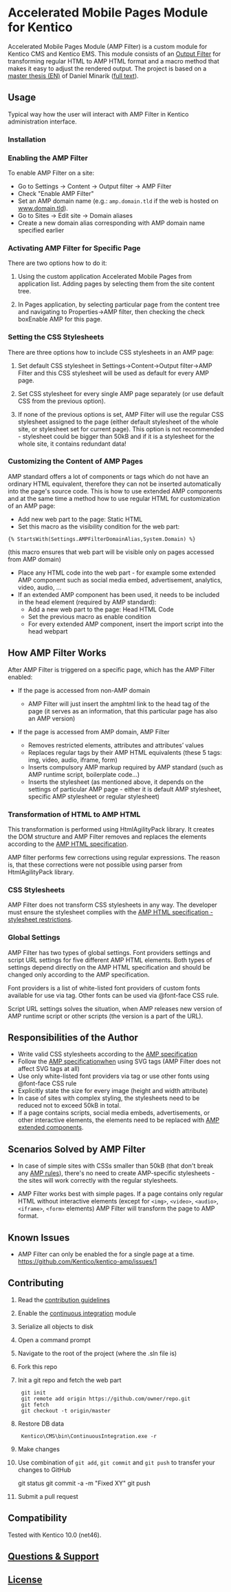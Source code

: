 # Accelerated Mobile Pages Module for Kentico

Accelerated Mobile Pages Module (AMP Filter) is a custom module for Kentico CMS and Kentico EMS. This module consists of an [Output Filter](https://docs.kentico.com/k10/configuring-kentico/using-output-filters) for transforming regular HTML to AMP HTML format and a macro method that makes it easy to adjust the rendered output. The project is based on a [master thesis (EN)](https://is.muni.cz/th/409956/fi_m/?lang=en) of Daniel Minarik ([full text](https://is.muni.cz/th/409956/fi_m/thesis.pdf)).

## Usage

Typical way how the user will interact with AMP Filter in Kentico administration interface.

### Installation  


### Enabling the AMP Filter

To enable AMP Filter on a site:

* Go to Settings -> Content -> Output filter -> AMP Filter
* Check "Enable AMP Filter"
* Set an AMP domain name (e.g.: `amp.domain.tld` if the web is hosted on www.domain.tld).
* Go to Sites -> Edit site -> Domain aliases
* Create a new domain alias corresponding with AMP domain name specified earlier

### Activating AMP Filter for Specific Page

There are two options how to do it:

1. Using the custom application Accelerated Mobile Pages from application list. Adding pages by selecting them from the site content tree.

2.	In Pages application, by selecting particular page from the content tree and navigating to Properties->AMP filter, then checking the check boxEnable AMP for this page.

### Setting the CSS Stylesheets

There are three options how to include CSS stylesheets in an AMP page:

1.	Set default CSS stylesheet in Settings->Content->Output filter->AMP Filter and this CSS stylesheet will be used as default for every AMP page.

2.	Set CSS stylesheet for every single AMP page separately (or use default CSS from the previous option).

3.	If none of the previous options is set, AMP Filter will use the regular CSS stylesheet assigned to the page (either default stylesheet of the whole site, or stylesheet set for current page). This option is not recommended - stylesheet could be bigger than 50kB and if it is a stylesheet for the whole site, it contains redundant data!

### Customizing the Content of AMP Pages

AMP standard offers a lot of components or tags which do not have an ordinary HTML equivalent, therefore they can not be inserted automatically into the page's source code. This is how to use extended AMP components and at the same time a method how to use regular HTML for customization of an AMP page:
 
* Add new web part to the page: Static HTML
* Set this macro as the visibility condition for the web part:

`{% StartsWith(Settings.AMPFilterDomainAlias,System.Domain) %}`

(this macro ensures that web part will be visible only on pages accessed from AMP domain)

* Place any HTML code into the web part - for example some extended AMP component such as social media embed, advertisement, analytics, video, audio, …
* If an extended AMP component has been used, it needs to be included in the head element (required by AMP standard):
  * Add a new web part to the page: Head HTML Code
  * Set the previous macro as enable condition
  * For every extended AMP component, insert the import script into the head webpart

## How AMP Filter Works

After AMP Filter is triggered on a specific page, which has the AMP Filter enabled:

* If the page is accessed from non-AMP domain

  * AMP Filter will just insert the amphtml link to the head tag of the page (it serves as an information, that this particular page has also an AMP version)

* If the page is accessed from AMP domain, AMP Filter

  * Removes restricted elements, attributes and attributes’ values
  * Replaces regular tags by their AMP HTML equivalents (these 5 tags: img, video, audio, iframe, form)
  * Inserts compulsory AMP markup required by AMP standard (such as AMP runtime script, boilerplate code…)
  * Inserts the stylesheet (as mentioned above, it depends on the settings of particular AMP page - either it is default AMP stylesheet, specific AMP stylesheet or regular stylesheet)

### Transformation of HTML to AMP HTML

This transformation is performed using HtmlAgilityPack library. It creates the DOM structure and AMP Filter removes and replaces the elements according to the [AMP HTML specification](https://www.ampproject.org/docs/reference/spec).

AMP filter performs few corrections using regular expressions. The reason is, that these corrections were not possible using parser from HtmlAgilityPack library.

### CSS Stylesheets

AMP Filter does not transform CSS stylesheets in any way. The developer must ensure the stylesheet complies with the [AMP HTML specification - stylesheet restrictions](https://www.ampproject.org/docs/reference/spec#stylesheets).
 

### Global Settings

AMP Filter has two types of global settings. Font providers settings and script URL settings for five different AMP HTML elements. Both types of settings depend directly on the AMP HTML specification and should be changed only according to the AMP specification.

Font providers is a list of white-listed font providers of custom fonts available for use via <link> tag. Other fonts can be used via @font-face CSS rule.

Script URL settings solves the situation, when AMP releases new version of AMP runtime script or other scripts (the version is a part of the URL).

## Responsibilities of the Author

* Write valid CSS stylesheets according to the [AMP specification](https://www.ampproject.org/docs/reference/spec#stylesheets)
* Follow the [AMP specificationwhen](https://www.ampproject.org/docs/reference/spec#svg) using SVG tags (AMP Filter does not affect SVG tags at all)
* Use only white-listed font providers via <link> tag or use other fonts using @font-face CSS rule
* Explicitly state the size for every image (height and width attribute)
* In case of sites with complex styling, the stylesheets need to be reduced not to exceed 50kB in total.
* If a page contains scripts, social media embeds, advertisements, or other interactive elements, the elements need to be replaced with [AMP extended components](https://www.ampproject.org/docs/reference/components).

## Scenarios Solved by AMP Filter

* In case of simple sites with CSSs smaller than 50kB (that don't break any [AMP rules](https://www.ampproject.org/docs/reference/spec#stylesheets)), there's no need to create AMP-specific stylesheets - the sites will work correctly with the regular stylesheets.

* AMP Filter works best with simple pages. If a page contains only regular HTML without interactive elements (except for `<img>`, `<video>`, `<audio>`, `<iframe>`, `<form>` elements) AMP Filter will transform the page to AMP format.

## Known Issues

* AMP Filter can only be enabled the for a single page at a time. https://github.com/Kentico/kentico-amp/issues/1

## Contributing
 1. Read the [contribution guidelines](https://github.com/Kentico/kentico-amp/blob/master/CONTRIBUTING.md)
 2. Enable the [continuous integration](https://docs.kentico.com/display/K9/Setting+up+continuous+integration) module
 3. Serialize all objects to disk
 4. Open a command prompt
 5. Navigate to the root of the project (where the .sln file is)
 6. Fork this repo
 7. Init a git repo and fetch the web part
  
         git init
         git remote add origin https://github.com/owner/repo.git
         git fetch
         git checkout -t origin/master

 8. Restore DB data
  
         Kentico\CMS\bin\ContinuousIntegration.exe -r

 9. Make changes
 10. Use combination of `git add`, `git commit` and `git push` to transfer your changes to GitHub
  
        git status
        git commit -a -m "Fixed XY"
        git push

 11. Submit a pull request
  
## Compatibility
Tested with Kentico 10.0 (net46).

## [Questions & Support](https://github.com/Kentico/Home/blob/master/README.md)

## [License](https://github.com/Kentico/kentico-amp/blob/master/LICENSE.txt)